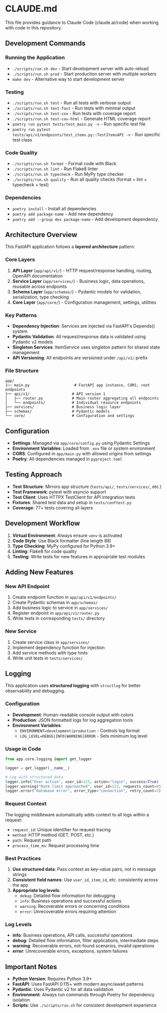 # CLAUDE.md

This file provides guidance to Claude Code (claude.ai/code) when working with code in this repository.

## Development Commands

### Running the Application
- `./scripts/run.sh dev` - Start development server with auto-reload
- `./scripts/run.sh prod` - Start production server with multiple workers
- `make dev` - Alternative way to start development server

### Testing
- `./scripts/run.sh test` - Run all tests with verbose output
- `./scripts/run.sh test-fast` - Run tests with minimal output
- `./scripts/run.sh test-cov` - Run tests with coverage report
- `./scripts/run.sh test-cov-html` - Generate HTML coverage report
- `poetry run pytest tests/test_main.py -v` - Run specific test file
- `poetry run pytest tests/api/v1/endpoints/test_items.py::TestItemsAPI -v` - Run specific test class

### Code Quality
- `./scripts/run.sh format` - Format code with Black
- `./scripts/run.sh lint` - Run Flake8 linter
- `./scripts/run.sh typecheck` - Run MyPy type checker
- `./scripts/run.sh quality` - Run all quality checks (format + lint + typecheck + test)

### Dependencies
- `poetry install` - Install all dependencies
- `poetry add package-name` - Add new dependency
- `poetry add --group dev package-name` - Add development dependency

## Architecture Overview

This FastAPI application follows a **layered architecture** pattern:

### Core Layers
1. **API Layer** (`app/api/v1/`) - HTTP request/response handling, routing, OpenAPI documentation
2. **Service Layer** (`app/services/`) - Business logic, data operations, reusable across endpoints
3. **Schema Layer** (`app/schemas/`) - Pydantic models for validation, serialization, type checking
4. **Core Layer** (`app/core/`) - Configuration management, settings, utilities

### Key Patterns
- **Dependency Injection**: Services are injected via FastAPI's Depends() system
- **Pydantic Validation**: All request/response data is validated using Pydantic v2 models
- **Singleton Services**: ItemService uses singleton pattern for shared state management
- **API Versioning**: All endpoints are versioned under `/api/v1/` prefix

### File Structure
```
app/
├── main.py                    # FastAPI app instance, CORS, root endpoints
├── api/v1/                   # API version 1
│   ├── router.py             # Main router aggregating all endpoints
│   └── endpoints/            # Individual resource endpoints
├── services/                 # Business logic layer
├── schemas/                  # Pydantic models
└── core/                     # Configuration and settings
```

## Configuration

- **Settings**: Managed via `app/core/config.py` using Pydantic Settings
- **Environment Variables**: Loaded from `.env` file or system environment
- **CORS**: Configured in `app/main.py` with allowed origins from settings
- **Poetry**: All dependencies managed in `pyproject.toml`

## Testing Approach

- **Test Structure**: Mirrors app structure (`tests/api/`, `tests/services/`, etc.)
- **Test Framework**: pytest with asyncio support
- **Test Client**: Uses HTTPX TestClient for API integration tests
- **Fixtures**: Shared test data and setup in `tests/conftest.py`
- **Coverage**: 77+ tests covering all layers

## Development Workflow

1. **Virtual Environment**: Always ensure `venv` is activated
2. **Code Style**: Use Black formatter (line length 88)
3. **Type Checking**: MyPy configured for Python 3.9+
4. **Linting**: Flake8 for code quality
5. **Testing**: Write tests for new features in appropriate test modules

## Adding New Features

### New API Endpoint
1. Create endpoint function in `app/api/v1/endpoints/`
2. Create Pydantic schemas in `app/schemas/`
3. Add business logic to service in `app/services/`
4. Register endpoint in `app/api/v1/router.py`
5. Write tests in corresponding `tests/` directory

### New Service
1. Create service class in `app/services/`
2. Implement dependency function for injection
3. Add service methods with type hints
4. Write unit tests in `tests/services/`

## Logging

This application uses **structured logging** with `structlog` for better observability and debugging.

### Configuration
- **Development**: Human-readable console output with colors
- **Production**: JSON formatted logs for log aggregation tools
- **Environment Variables**: 
  - `ENVIRONMENT=development|production` - Controls log format
  - `LOG_LEVEL=DEBUG|INFO|WARNING|ERROR` - Sets minimum log level

### Usage in Code
```python
from app.core.logging import get_logger

logger = get_logger(__name__)

# Log with structured data
logger.info("User action", user_id=123, action="login", success=True)
logger.warning("Rate limit approached", user_id=123, requests_count=95)
logger.error("Database error", error_type="connection", retry_count=3)
```

### Request Context
The logging middleware automatically adds context to all logs within a request:
- `request_id`: Unique identifier for request tracing
- `method`: HTTP method (GET, POST, etc.)
- `path`: Request path
- `process_time_ms`: Request processing time

### Best Practices
1. **Use structured data**: Pass context as key-value pairs, not in message strings
2. **Consistent field names**: Use `user_id`, `item_id`, etc. consistently across the app
3. **Appropriate log levels**:
   - `debug`: Detailed flow information for debugging
   - `info`: Business operations and successful actions
   - `warning`: Recoverable errors or concerning conditions
   - `error`: Unrecoverable errors requiring attention

### Log Levels
- **info**: Business operations, API calls, successful operations
- **debug**: Detailed flow information, filter applications, intermediate steps  
- **warning**: Recoverable errors, not-found scenarios, invalid operations
- **error**: Unrecoverable errors, exceptions, system failures

## Important Notes

- **Python Version**: Requires Python 3.9+
- **FastAPI**: Uses FastAPI 0.115+ with modern async/await patterns
- **Pydantic**: Uses Pydantic v2 for all data validation
- **Environment**: Always run commands through Poetry for dependency isolation
- **Scripts**: Use `./scripts/run.sh` for consistent development experience